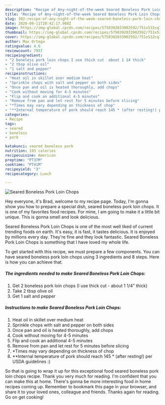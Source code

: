 ```yaml
---
description: "Recipe of Any-night-of-the-week Seared Boneless Pork Loin Chops"
title: "Recipe of Any-night-of-the-week Seared Boneless Pork Loin Chops"
slug: 302-recipe-of-any-night-of-the-week-seared-boneless-pork-loin-chops
date: 2020-09-11T20:42:17.988Z
image: https://img-global.cpcdn.com/recipes/5750392033902592/751x532cq70/seared-boneless-pork-loin-chops-recipe-main-photo.jpg
thumbnail: https://img-global.cpcdn.com/recipes/5750392033902592/751x532cq70/seared-boneless-pork-loin-chops-recipe-main-photo.jpg
cover: https://img-global.cpcdn.com/recipes/5750392033902592/751x532cq70/seared-boneless-pork-loin-chops-recipe-main-photo.jpg
author: Max Ortega
ratingvalue: 4.6
reviewcount: 7957
recipeingredient:
- "2 boneless pork loin chops I use thick cut  about 1 14 thick"
- "2 tbsp olive oil"
- "1 salt and pepper"
recipeinstructions:
- "Heat oil in skillet over medium heat"
- "Sprinkle chops with salt and pepper on both sides"
- "Once pan and oil is heated thoroughly, add chops"
- "Cook without moving for 4-5 minutes"
- "Flip and cook an additional 4-5 minutes"
- "Remove from pan and let rest for 5 minutes before slicing"
- "*Times may vary depending on thickness of chop"
- "**Internal temperature of pork should reach 145 * (after resting!) per USDA guidelines :)"
categories:
- Recipe
tags:
- seared
- boneless
- pork

katakunci: seared boneless pork 
nutrition: 193 calories
recipecuisine: American
preptime: "PT37M"
cooktime: "PT41M"
recipeyield: "3"
recipecategory: Lunch

---
```



![Seared Boneless Pork Loin Chops](https://img-global.cpcdn.com/recipes/5750392033902592/751x532cq70/seared-boneless-pork-loin-chops-recipe-main-photo.jpg)

Hey everyone, it's Brad, welcome to my recipe page. Today, I'm gonna show you how to prepare a special dish, seared boneless pork loin chops. It is one of my favorites food recipes. For mine, I am going to make it a little bit unique. This is gonna smell and look delicious.

Seared Boneless Pork Loin Chops is one of the most well liked of current trending foods on earth. It's easy, it is fast, it tastes delicious. It is enjoyed by millions every day. They're fine and they look fantastic. Seared Boneless Pork Loin Chops is something that I have loved my whole life.




To get started with this recipe, we must prepare a few components. You can have seared boneless pork loin chops using 3 ingredients and 8 steps. Here is how you can achieve that.

<!--inarticleads1-->

##### The ingredients needed to make Seared Boneless Pork Loin Chops:

1. Get 2 boneless pork loin chops (I use thick cut - about 1 1/4&#34; thick)
1. Take 2 tbsp olive oil
1. Get 1 salt and pepper




<!--inarticleads2-->

##### Instructions to make Seared Boneless Pork Loin Chops:

1. Heat oil in skillet over medium heat
1. Sprinkle chops with salt and pepper on both sides
1. Once pan and oil is heated thoroughly, add chops
1. Cook without moving for 4-5 minutes
1. Flip and cook an additional 4-5 minutes
1. Remove from pan and let rest for 5 minutes before slicing
1. *Times may vary depending on thickness of chop
1. **Internal temperature of pork should reach 145 * (after resting!) per USDA guidelines :)




So that is going to wrap it up for this exceptional food seared boneless pork loin chops recipe. Thank you very much for reading. I'm confident that you can make this at home. There's gonna be more interesting food in home recipes coming up. Remember to bookmark this page in your browser, and share it to your loved ones, colleague and friends. Thanks again for reading. Go on get cooking!
